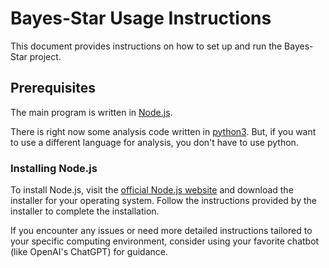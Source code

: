 # Bayes-Star Usage Instructions

This document provides instructions on how to set up and run the Bayes-Star project.

## Prerequisites

The main program is written in [Node.js](https://nodejs.org).

There is right now some analysis code written in [python3](https://www.python.org/). But, if you want to use a different language for analysis, you don't have to use python.

### Installing Node.js

To install Node.js, visit the [official Node.js website](https://nodejs.org/) and download the installer for your operating system. Follow the instructions provided by the installer to complete the installation.

If you encounter any issues or need more detailed instructions tailored to your specific computing environment, consider using your favorite chatbot (like OpenAI's ChatGPT) for guidance.

